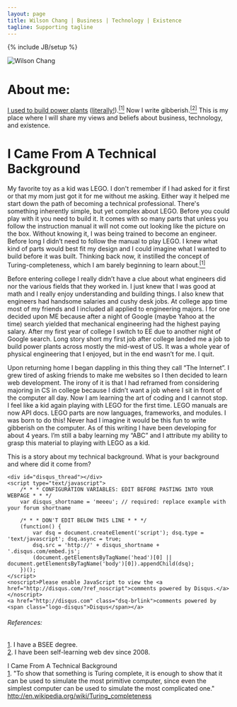 ```yaml
---
layout: page
title: Wilson Chang | Business | Technology | Existence
tagline: Supporting tagline
---
```

{% include JB/setup %}

<div>
  <img class="avatar size128" alt="Wilson Chang" src="https://twimg0-a.akamaihd.net/profile_images/96665959/n6301242_32313123_2015_reasonably_small.jpg">
  <div data-user-id="24208450" data-screen-name="wilsonchang" class="profile-card-inner js-actionable-user">
    <h1 class="fullname">
      About me:
    </h1>
    <div>
	 <p>
	  <a target="_blank" href="https://sphotos.xx.fbcdn.net/hphotos-ash4/200_526117863484_210_n.jpg">I used to build power plants</a> (<a target="_blank" href="https://sphotos.xx.fbcdn.net/hphotos-ash4/164_520557541414_4813_n.jpg">literally!</a>).<a id="sup-2" href="#ref-2"><sup>[1]</sup></a>  Now I write gibberish.<a id="sup-1" href="#ref-1"><sup>[2]</sup></a>
      This is my place where I will share my views and beliefs about business, technology, and existence.  
	 </p>
	</div>
  </div>
</div>

<div id="i-came-from-a-technical-background">
  <h1>I Came From A Technical Background</h1>
    <p>  
		My favorite toy as a kid was LEGO.  I don't remember if I had asked for it first or that my mom just got it for me without me asking.  Either way it helped me start down the path of becoming a technical professional.  There's something inherently simple, but yet complex about LEGO.  Before you could play with it you need to build it.  It comes with so many parts that unless you follow the instruction manual it will not come out looking like the picture on the box.  Without knowing it, I was being trained to become an engineer.  Before long I didn’t need to follow the manual to play LEGO.  I knew what kind of parts would best fit my design and I could imagine what I wanted to build before it was built.  Thinking back now, it instilled the concept of Turing-completeness, which I am barely beginning to learn about.<a id="i-came-from-a-technical-background-sup-1" href="#i-came-from-a-technical-background-ref-1"><sup>[1]</sup></a>
	</p>
	<p>
		Before entering college I really didn’t have a clue about what engineers did nor the various fields that they worked in.  I just knew that I was good at math and I really enjoy understanding and building things.  I also knew that engineers had handsome salaries and cushy desk jobs.  At college app time most of my friends and I included all applied to engineering majors.  I for one decided upon ME because after a night of Google (maybe Yahoo at the time) search yielded that mechanical engineering had the highest paying salary.  After my first year of college I switch to EE due to another night of Google search.  Long story short my first job after college landed me a job to build power plants across mostly the mid-west of US.  It was a whole year of physical engineering that I enjoyed, but in the end wasn’t for me.  I quit.
	</p>
	<p>
		Upon returning home I began dappling in this thing they call “The Internet”.  I grew tired of asking friends to make me websites so I then decided to learn web development.  The irony of it is that I had reframed from considering majoring in CS in college because I didn’t want a job where I sit in front of the computer all day.  Now I am learning the art of coding and I cannot stop.  I feel like a kid again playing with LEGO for the first time.  LEGO manuals are now API docs.  LEGO parts are now languages, frameworks, and modules.  I was born to do this!  Never had I imagine it would be this fun to write gibberish on the computer.  As of this writing I have been developing for about 4 years.  I’m still a baby learning my “ABC” and I attribute my ability to grasp this material to playing with LEGO as a kid.
	</p>
	<p>
		This is a story about my technical background.  What is your background and where did it come from?
	</p>

    <div id="disqus_thread"></div>
    <script type="text/javascript">
        /* * * CONFIGURATION VARIABLES: EDIT BEFORE PASTING INTO YOUR WEBPAGE * * */
        var disqus_shortname = 'meeeu'; // required: replace example with your forum shortname

        /* * * DON'T EDIT BELOW THIS LINE * * */
        (function() {
            var dsq = document.createElement('script'); dsq.type = 'text/javascript'; dsq.async = true;
            dsq.src = 'http://' + disqus_shortname + '.disqus.com/embed.js';
            (document.getElementsByTagName('head')[0] || document.getElementsByTagName('body')[0]).appendChild(dsq);
        })();
    </script>
    <noscript>Please enable JavaScript to view the <a href="http://disqus.com/?ref_noscript">comments powered by Disqus.</a></noscript>
    <a href="http://disqus.com" class="dsq-brlink">comments powered by <span class="logo-disqus">Disqus</span></a>



</div>

<div id="references">
  <h6>References:</h6>
  <p>
  <span id="ref-1"><a href="#sup-1">1</a>. I have a BSEE degree.</span>
  <br/><span id="ref-2"><a href="#sup-2">2</a>. I have been self-learning web dev since 2008.</span>
  </p>
  
  <p>
  <span>I Came From A Technical Background</span>
  <br/><span id="i-came-from-a-technical-background-ref-1"><a href="#i-came-from-a-technical-background-sup-1">1</a>. "To show that something is Turing complete, it is enough to show that it can be used to simulate the most primitive computer, since even the simplest computer can be used to simulate the most complicated one." <a target="_blank" href="http://en.wikipedia.org/wiki/Turing_completeness">http://en.wikipedia.org/wiki/Turing_completeness</a>   
  </span>
  </p>
	
</div>
